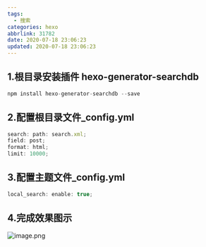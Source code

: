 ```yaml
---
tags:
  - 搜索
categories: hexo
abbrlink: 31782
date: 2020-07-18 23:06:23
updated: 2020-07-18 23:06:23
---
```


## 1.根目录安装插件 hexo-generator-searchdb

```javascript
npm install hexo-generator-searchdb --save
```

## 2.配置根目录文件\_config.yml

```javascript
search: path: search.xml;
field: post;
format: html;
limit: 10000;
```

##

## 3.配置主题文件\_config.yml

```javascript
local_search: enable: true;
```

## 4.完成效果图示

![image.png](https://cdn.nlark.com/yuque/0/2020/png/241787/1588695774509-2476d128-a52b-4d6b-8e64-7269b5c7389b.png#align=left&display=inline&height=568&margin=%5Bobject%20Object%5D&name=image.png&originHeight=1136&originWidth=2180&size=310201&status=done&style=none&width=1090)
